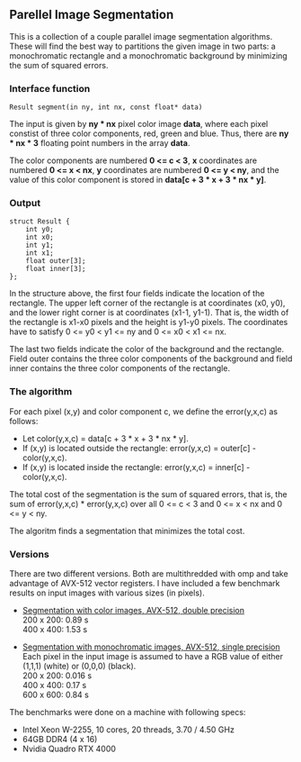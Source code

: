 ## Parellel Image Segmentation

This is a collection of a couple parallel image segmentation algorithms. These will find the best 
way to partitions the given image in two parts: a monochromatic rectangle and a monochromatic 
background by minimizing the sum of squared errors.

### Interface function

```
Result segment(in ny, int nx, const float* data)
```

The input is given by **ny \* nx** pixel color image **data**, where each pixel constist of three 
color components, red, green and blue. Thus, there are **ny \* nx \* 3** floating point numbers 
in the array **data**.

The color components are numbered **0 <= c < 3**, **x** coordinates are numbered **0 <= x < nx**, 
**y** coordinates are numbered **0 <= y < ny**, and the value of this color component is stored in 
**data[c + 3 \* x + 3 \* nx \* y]**.

### Output

```
struct Result {
    int y0;
    int x0;
    int y1;
    int x1;
    float outer[3];
    float inner[3];
};
```

In the structure above, the first four fields indicate the location of the rectangle. The upper left 
corner of the rectangle is at coordinates (x0, y0), and the lower right corner is at coordinates 
(x1-1, y1-1). That is, the width of the rectangle is x1-x0 pixels and the height is y1-y0 pixels. The 
coordinates have to satisfy 0 <= y0 < y1 <= ny and 0 <= x0 < x1 <= nx.

The last two fields indicate the color of the background and the rectangle. Field outer contains the 
three color components of the background and field inner contains the three color components of the rectangle.

### The algorithm

For each pixel (x,y) and color component c, we define the error(y,x,c) as follows:

- Let color(y,x,c) = data[c + 3 * x + 3 * nx * y].
- If (x,y) is located outside the rectangle: error(y,x,c) = outer[c] - color(y,x,c).
- If (x,y) is located inside the rectangle: error(y,x,c) = inner[c] - color(y,x,c).

The total cost of the segmentation is the sum of squared errors, that is, the sum of error(y,x,c) * error(y,x,c) 
over all 0 <= c < 3 and 0 <= x < nx and 0 <= y < ny.

The algoritm finds a segmentation that minimizes the total cost.

### Versions

There are two different versions. Both are multithredded with omp and take advantage of AVX-512 vector registers.
I have included a few benchmark results on input images with various sizes (in pixels).

- [Segmentation with color images, AVX-512, double precision](./src/is_avx512)  
200 x 200: 0.89 s  
400 x 400: 1.53 s

- [Segmentation with monochromatic images, AVX-512, single precision](./src/is_avx512_monochrome)  
Each pixel in the input image is assumed to have a RGB value of either (1,1,1) (white) or (0,0,0) (black).  
200 x 200: 0.016 s  
400 x 400: 0.17 s  
600 x 600: 0.84 s

The benchmarks were done on a machine with following specs:

- Intel Xeon W-2255, 10 cores, 20 threads, 3.70 / 4.50 GHz
- 64GB DDR4 (4 x 16)
- Nvidia Quadro RTX 4000
